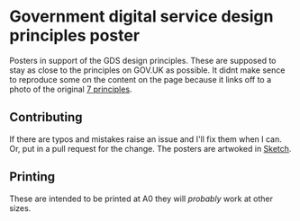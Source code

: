 # Government digital service design principles poster
Posters in support of the GDS design principles.
These are supposed to stay as close to the principles on GOV.UK as possible. It didnt make sence to reproduce some on the content on the page because it links off to a photo of the original [7 principles](https://www.flickr.com/photos/benterrett/7041509709/).

## Contributing
If there are typos and mistakes raise an issue and I'll fix them when I can. Or, put in a pull request for the change. 
The posters are artwoked in [Sketch](https://www.sketchapp.com/).

## Printing
These are intended to be printed at A0 they will _probably_ work at other sizes.



